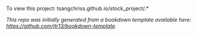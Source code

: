 To view this project: tsangchriss.github.io/stock_project/.*



*This repo was initially generated from a bookdown template available here: https://github.com/jtr13/bookdown-template.*

